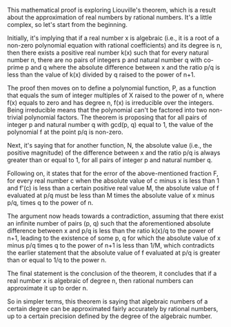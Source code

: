 This mathematical proof is exploring Liouville's theorem, which is a result about the approximation of real numbers by rational numbers. It's a little complex, so let's start from the beginning.

Initially, it's implying that if a real number x is algebraic (i.e., it is a root of a non-zero polynomial equation with rational coefficients) and its degree is n, then there exists a positive real number k(x) such that for every natural number n, there are no pairs of integers p and natural number q with co-prime p and q where the absolute difference between x and the ratio p/q is less than the value of k(x) divided by q raised to the power of n+1.

The proof then moves on to define a polynomial function, P, as a function that equals the sum of integer multiples of X raised to the power of n, where f(x) equals to zero and has degree n, f(x) is irreducible over the integers. Being irreducible means that the polynomial can't be factored into two non-trivial polynomial factors. The theorem is proposing that for all pairs of integer p and natural number q with gcd(p, q) equal to 1, the value of the polynomial f at the point p/q is non-zero.

Next, it's saying that for another function, N, the absolute value (i.e., the positive magnitude) of the difference between x and the ratio p/q is always greater than or equal to 1, for all pairs of integer p and natural number q.

Following on, it states that for the error of the above-mentioned fraction F, for every real number c when the absolute value of c minus x is less than 1 and f'(c) is less than a certain positive real value M, the absolute value of f evaluated at p/q must be less than M times the absolute value of x minus p/q, times q to the power of n. 

The argument now heads towards a contradiction, assuming that there exist an infinite number of pairs (p, q) such that the aforementioned absolute difference between x and p/q is less than the ratio k(x)/q to the power of n+1, leading to the existence of some p, q for which the absolute value of x minus p/q times q to the power of n+1 is less than 1/M, which contradicts the earlier statement that the absolute value of f evaluated at p/q is greater than or equal to 1/q to the power n. 

The final statement is the conclusion of the theorem, it concludes that if a real number x is algebraic of degree n, then rational numbers can approximate it up to order n.

So in simpler terms, this theorem is saying that algebraic numbers of a certain degree can be approximated fairly accurately by rational numbers, up to a certain precision defined by the degree of the algebraic number.